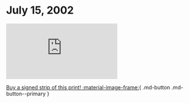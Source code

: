 # July 15, 2002

![](https://www.achewood.com/comic.php?date=07152002)

[Buy a signed strip of this print! :material-image-frame:](https://achewood-holiday-pop-up.myshopify.com/products/strip#07152002){ .md-button .md-button--primary }
